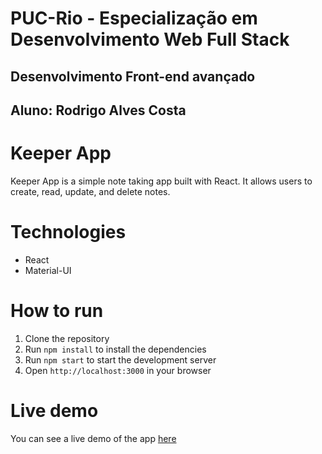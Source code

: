 # PUC-Rio - Especialização em Desenvolvimento Web Full Stack
## Desenvolvimento Front-end avançado
## Aluno: Rodrigo Alves Costa

# Keeper App

Keeper App is a simple note taking app built with React. It allows users to create, read, update, and delete notes.

# Technologies
- React
- Material-UI

# How to run
1. Clone the repository
2. Run `npm install` to install the dependencies
3. Run `npm start` to start the development server
4. Open `http://localhost:3000` in your browser

# Live demo
You can see a live demo of the app [here](https://rodrigoalvescosta.github.io/keeper-app/)